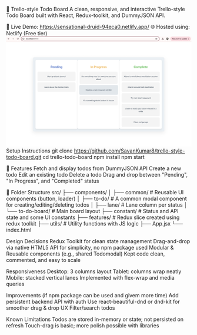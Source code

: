📝 Trello-style Todo Board
A clean, responsive, and interactive Trello-style Todo Board built with React, Redux-toolkit, and DummyJSON API.

🔗 Live Demo: https://sensational-druid-94eca0.netlify.app/
🌐 Hosted using: Netlify (Free tier)
![App Preview](./preview/desktop.png)
Setup Instructions
git clone https://github.com/SavanKumar8/trello-style-todo-board.git
cd trello-todo-board
npm install
npm start

🚀 Features
Fetch and display todos from DummyJSON API
Create a new todo
Edit an existing todo
Delete a todo
Drag and drop between "Pending", "In Progress", and "Completed" status

📂 Folder Structure
src/
├── components/
│ ├── common/ # Reusable UI components (button, loader)
│ ├── to-do/ # A common modal component for creating/editing/deleting todos
│ ├── lane/ # Lane column per status
│ └── to-do-board/ # Main board layout
├── constant/ # Status and API state and some UI constants
├── features/ # Redux slice created using redux toolkit
├── utils/ # Utility functions with JS logic
├── App.jsx
└── index.html

Design Decisions
Redux Toolkit for clean state management
Drag-and-drop via native HTML5 API for simplicity, no npm package used
Modular & Reusable components (e.g., shared Todomodal)
Kept code clean, commented, and easy to scale

Responsiveness
Desktop: 3 columns layout
Tablet: columns wrap neatly
Mobile: stacked vertical lanes
Implemented with flex-wrap and media queries

Improvements (if npm package can be used and givem more time)
Add persistent backend API with auth
Use react-beautiful-dnd or dnd-kit for smoother drag & drop UX
Filter/search todos

Known Limitations
Todos are stored in-memory or state; not persisted on refresh
Touch-drag is basic; more polish possible with libraries
